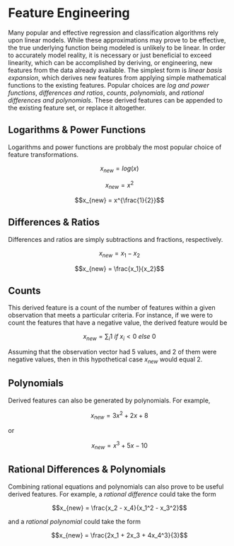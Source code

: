 # Feature Engineering

Many popular and effective regression and classification algorithms rely upon linear models. While these approximations may prove to be effective, the true underlying function being modeled is unlikely to be linear. In order to accurately model reality, it is necessary or just beneficial to exceed linearity, which can be accomplished by deriving, or engineering, new features from the data already available. The simplest form is _linear basis expansion_, which derives new features from applying simple mathematical functions to the existing features. Popular choices are _log and power functions_, _differences and ratios_, _counts_, _polynomials_, and _rational differences and polynomials_. These derived features can be appended to the existing feature set, or replace it altogether.

## Logarithms & Power Functions

Logarithms and power functions are probbaly the most popular choice of feature transformations.

$$x_{new} = log(x)$$

$$x_{new} = x^2$$

$$x_{new} = x^{\frac{1}{2}}$$

## Differences & Ratios

Differences and ratios are simply subtractions and fractions, respectively.

$$x_{new} = x_1 - x_2$$

$$x_{new} = \frac{x_1}{x_2}$$

## Counts

This derived feature is a count of the number of features within a given observation that meets a particular criteria. For instance, if we were to count the features that have a negative value, the derived feature would be 

$$x_{new} = \sum_i 1\ if\ x_i < 0\ else\ 0$$

Assuming that the observation vector had 5 values, and 2 of them were negative values, then in this hypothetical case $x_{new}$ would equal 2.

## Polynomials

Derived features can also be generated by polynomials. For example, 

$$x_{new} = 3x^2 + 2x + 8$$

or

$$x_{new} = x^3 + 5x - 10$$

## Rational Differences & Polynomials

Combining rational equations and polynomials can also prove to be useful derived features. For example, a _rational difference_ could take the form

$$x_{new} = \frac{x_2 - x_4}{x_1^2 - x_3^2}$$

and a _rational polynomial_ could take the form

$$x_{new} = \frac{2x_1 + 2x_3 + 4x_4^3}{3}$$